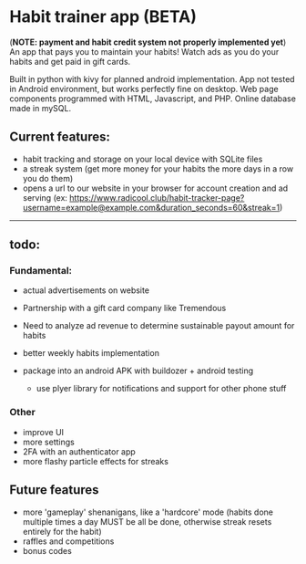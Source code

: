 # Habit trainer app (**BETA**)
(**NOTE: payment and habit credit system not properly implemented yet**)
An app that pays you to maintain your habits! Watch ads as you do your habits and get paid in gift cards.

Built in python with kivy for planned android implementation. App not tested in Android environment, but works perfectly fine on desktop.
Web page components programmed with HTML, Javascript, and PHP. Online database made in mySQL.

## Current features:
* habit tracking and storage on your local device with SQLite files
* a streak system (get more money for your habits the more days in a row you do them)
* opens a url to our website in your browser for account creation and ad serving (ex: https://www.radicool.club/habit-tracker-page?username=example@example.com&duration_seconds=60&streak=1)
---
## todo:
### Fundamental:
  * actual advertisements on website
  * Partnership with a gift card company like Tremendous
  * Need to analyze ad revenue to determine sustainable payout amount for habits  
    
  * better weekly habits implementation
  * package into an android APK with buildozer + android testing
    *	use plyer library for notifications and support for other phone stuff 

### Other
* improve UI
* more settings
* 2FA with an authenticator app
* more flashy particle effects for streaks

## Future features
* more 'gameplay' shenanigans, like a 'hardcore' mode (habits done multiple times a day MUST be all be done, otherwise streak resets entirely for the habit) 
* raffles and competitions
* bonus codes
